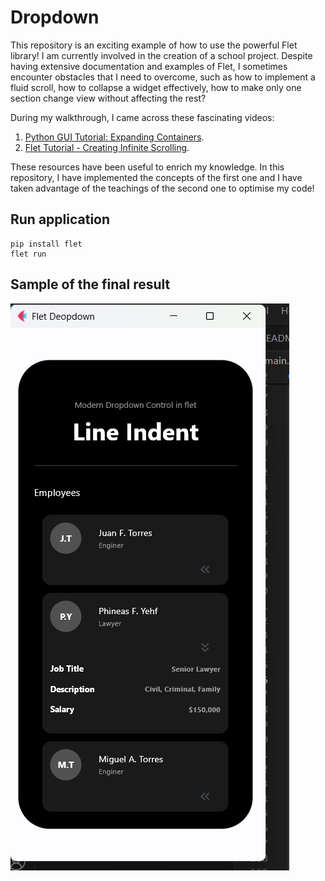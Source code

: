 # Dropdown

This repository is an exciting example of how to use the powerful Flet library! I am currently involved in the creation of a school project. Despite having extensive documentation and examples of Flet, I sometimes encounter obstacles that I need to overcome, such as how to implement a fluid scroll, how to collapse a widget effectively, how to make only one section change view without affecting the rest?

During my walkthrough, I came across these fascinating videos:

1) [Python GUI Tutorial: Expanding Containers](https://www.youtube.com/watch?v=AvllPHXRI28).
2) [Flet Tutorial - Creating Infinite Scrolling](https://www.youtube.com/watch?v=Zx4m5-m8Fs4).

These resources have been useful to enrich my knowledge. In this repository, I have implemented the concepts of the first one and I have taken advantage of the teachings of the second one to optimise my code!


## Run application

```
pip install flet
flet run
```

## Sample of the final result 
![Exhibition](./assets/exhibition.png)
